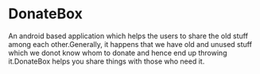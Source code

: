# DonateBox

An android based application which helps the users to share the old stuff among each other.Generally, it happens that we have old and unused stuff which we donot know whom to donate and hence end up throwing it.DonateBox helps you share things with those who need it.
